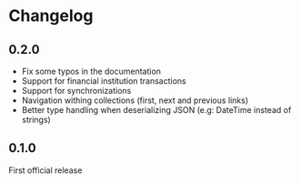 # Changelog

## 0.2.0

* Fix some typos in the documentation
* Support for financial institution transactions
* Support for synchronizations
* Navigation withing collections (first, next and previous links)
* Better type handling when deserializing JSON (e.g: DateTime instead of strings)

## 0.1.0

First official release